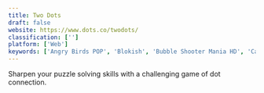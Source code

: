 ```yaml
---
title: Two Dots
draft: false 
website: https://www.dots.co/twodots/
classification: ['']
platform: ['Web']
keywords: ['Angry Birds POP', 'Blokish', 'Bubble Shooter Mania HD', 'Cats Match 3', 'CeeBot', 'CodeSignal', 'Codewars', 'Dots', 'Falcross', 'FightCode', 'Human Resource Machine', 'Limbo', 'Nonograms Katana', 'Noodles', 'NotifyVisitors', 'Robocode', 'WIKIPATHS', 'WikiQuiz', 'deployd', 'the Wiki Game']
---
```

Sharpen your puzzle solving skills with a challenging game of dot connection.